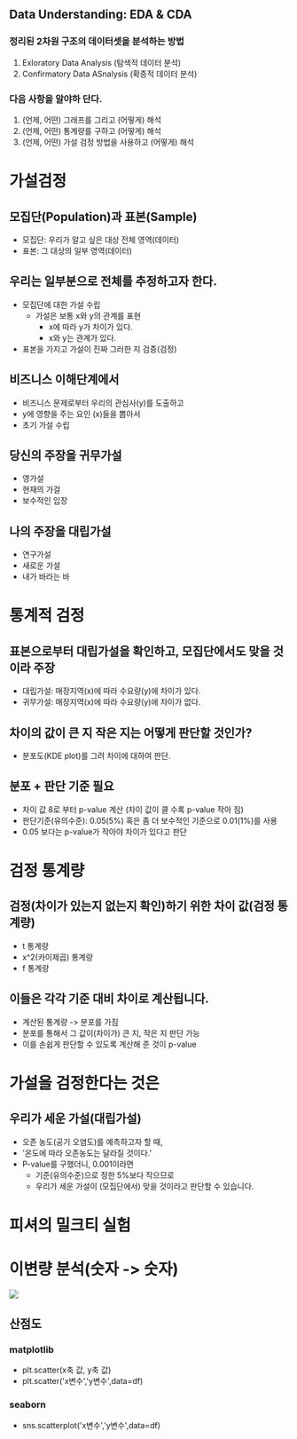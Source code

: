 
## Data Understanding: EDA & CDA
### 정리된 2차원 구조의 데이터셋을 분석하는 방법
1. Exloratory Data Analysis (탐색적 데이터 분석)
2. Confirmatory Data ASnalysis (확증적 데이터 분석)
### 다음 사항을 알야하 단다.
1. (언제, 어떤) 그래프를 그리고 (어떻게) 해석
2. (언제, 어떤) 통계량를 구하고 (어떻게) 해석
3. (언제, 어떤) 가설 검정 방법을 사용하고 (어떻게) 해석





# 가설검정

## 모집단(Population)과 표본(Sample)
- 모집단: 우리가 알고 싶은 대상 전체 영역(데이터)
- 표본: 그 대상의 일부 영역(데이터)

## 우리는 일부분으로 전체를 추정하고자 한다.
- 모집단에 대한 가설 수립
	- 가설은 보통  x와 y의 관계를 표현
		- x에 따라 y가 차이가 있다.
		- x와 y는 관계가 있다.
- 표본을 가지고 가설이 진짜 그러한 지 검증(검정)

## 비즈니스 이해단계에서
- 비즈니스 문제로부터 우리의 관심사(y)를 도출하고
- y에 영향을 주는 요인 (x)들을 뽑아서
- 초기 가설 수립


## 당신의 주장을 귀무가설
- 영가설
- 현재의 가걸
- 보수적인 입장

## 나의 주장을 대립가설
- 연구가설
- 새로운 가설
- 내가 바라는 바


# 통계적 검정
## 표본으로부터 대립가설을 확인하고, 모집단에서도 맞을 것이라 주장
- 대립가설: 매장지역(x)에 따라 수요량(y)에 차이가 있다.
- 귀무가설: 매장지역(x)에 따라 수요량(y)에 차이가 없다.

## 차이의 값이 큰 지 작은 지는 어떻게 판단할 것인가?
- 분포도(KDE plot)를 그려  차이에 대하여 판단.

## 분포 + 판단 기준 필요
- 차이 값 8로 부터 p-value 계산 (차이 값이 클 수록 p-value 작아 짐)
- 판단기준(유의수준): 0.05(5%) 혹은 좀 더 보수적인 기준으로 0.01(1%)를 사용
- 0.05 보다는 p-value가 작아야 차이가 있다고 판단



# 검정 통계량

## 검정(차이가 있는지 없는지 확인)하기 위한 차이 값(검정 통계량)
- t 통계량
- x^2(카이제곱) 통계량
- f 통계량
## 이들은 각각 기준 대비 차이로 계산됩니다.
- 계산된 통계량 -> 분포를 가짐
- 분포를 통해서 그 값이(차이가) 큰 지, 작은 지 판단 가능
- 이를 손쉽게 판단할 수 있도록 계산해 준 것이 p-value



# 가설을 검정한다는 것은
## 우리가 세운 가설(대립가설)
- 오존 농도(공기 오염도)를 예측하고자 할 때,
- '온도에 따라 오존농도는 달라질 것이다.'
- P-value를 구했더니, 0.001이라면
	- 기준(유의수준)으로 정한 5%보다 작으므로
	- 우리가 세운 가설이 (모집단에서) 맞을 것이라고 판단할 수 있습니다.


# 피셔의 밀크티 실험


# 이변량 분석(숫자 -> 숫자)
![](https://i.imgur.com/A8u5yt4.png)



## 산점도
### matplotlib
- plt.scatter(x축 값, y축 값)
- plt.scatter('x변수','y변수',data=df)

### seaborn
- sns.scatterplot('x변수','y변수',data=df)

